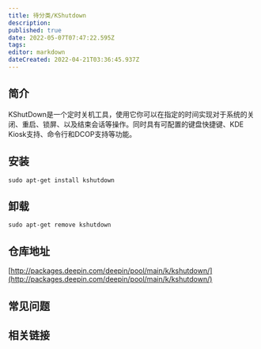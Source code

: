```yaml
---
title: 待分类/KShutdown
description: 
published: true
date: 2022-05-07T07:47:22.595Z
tags: 
editor: markdown
dateCreated: 2022-04-21T03:36:45.937Z
---
```


## 简介

KShutDown是一个定时关机工具，使用它你可以在指定的时间实现对于系统的关闭、重启、锁屏、以及结束会话等操作。同时具有可配置的键盘快捷键、KDE Kiosk支持、命令行和DCOP支持等功能。

## 安装

`sudo apt-get install kshutdown`

## 卸载

`sudo apt-get remove kshutdown`

## 仓库地址

[http://packages.deepin.com/deepin/pool/main/k/kshutdown/](http://packages.deepin.com/deepin/pool/main/k/kshutdown/)

## 常见问题

## 相关链接
